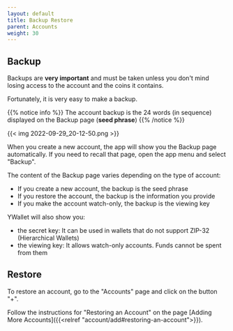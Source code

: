 ```yaml
---
layout: default
title: Backup Restore
parent: Accounts
weight: 30
---
```


## Backup

Backups are **very important** and must be taken unless you don't mind losing access to the account
and the coins it contains.

Fortunately, it is very easy to make a backup.

{{% notice info %}}
The account backup is the 24 words (in sequence) displayed on the Backup page (**seed phrase**)
{{% /notice %}}

{{< img 2022-09-29_20-12-50.png >}}

When you create a new account, the app will show you the Backup page automatically.
If you need to recall that page, open the app menu and select "Backup".

The content of the Backup page varies depending on the type of account:

- If you create a new account, the backup is the seed phrase
- If you restore the account, the backup is the information you provide
- If you make the account watch-only, the backup is the viewing key

YWallet will also show you:

- the secret key: It can be used in wallets that do not support ZIP-32 (Hierarchical Wallets)
- the viewing key: It allows watch-only accounts. Funds cannot be
spent from them

## Restore

To restore an account, go to the "Accounts" page and click on the button "+".

Follow the instructions for "Restoring an Account" 
on the page [Adding More Accounts]({{<relref "account/add#restoring-an-account">}}).